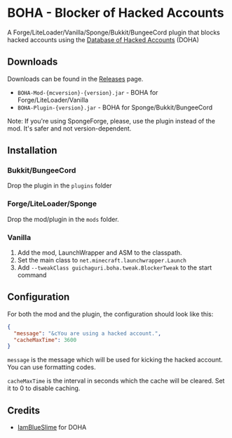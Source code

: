 # BOHA - Blocker of Hacked Accounts
A Forge/LiteLoader/Vanilla/Sponge/Bukkit/BungeeCord plugin that blocks hacked accounts using the [Database of Hacked Accounts](https://github.com/IamBlueSlime/DOHA) (DOHA)

## Downloads
Downloads can be found in the [Releases](https://github.com/Guichaguri/BOHA/releases) page.
* `BOHA-Mod-{mcversion}-{version}.jar` - BOHA for Forge/LiteLoader/Vanilla
* `BOHA-Plugin-{version}.jar` - BOHA for Sponge/Bukkit/BungeeCord

Note: If you're using SpongeForge, please, use the plugin instead of the mod. It's safer and not version-dependent.

## Installation
### Bukkit/BungeeCord
Drop the plugin in the `plugins` folder
### Forge/LiteLoader/Sponge
Drop the mod/plugin in the `mods` folder.
### Vanilla
1. Add the mod, LaunchWrapper and ASM to the classpath.
2. Set the main class to `net.minecraft.launchwrapper.Launch`
3. Add `--tweakClass guichaguri.boha.tweak.BlockerTweak` to the start command

## Configuration
For both the mod and the plugin, the configuration should look like this:
```json
{
  "message": "&cYou are using a hacked account.",
  "cacheMaxTime": 3600
}
```
`message` is the message which will be used for kicking the hacked account. You can use formatting codes.

`cacheMaxTime` is the interval in seconds which the cache will be cleared. Set it to 0 to disable caching.

## Credits
* [IamBlueSlime](https://github.com/IamBlueSlime) for DOHA